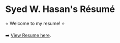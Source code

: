 # Syed W. Hasan's Résumé

:star: Welcome to my resume! :star:

➡️ [View Resume here](https://www.linkedin.com/in/syedwadoodhasan-5a7bb21a8).
